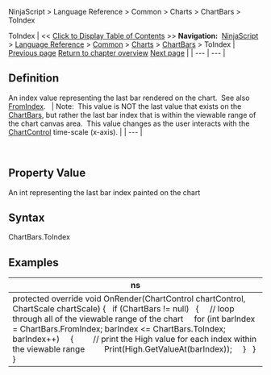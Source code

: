 ﻿
NinjaScript > Language Reference > Common > Charts > ChartBars > ToIndex

ToIndex
| << [Click to Display Table of Contents](chartbars_toindex.md) >> **Navigation:**     [NinjaScript](ninjascript.md) > [Language Reference](language_reference_wip.md) > [Common](common.md) > [Charts](chart.md) > [ChartBars](chartbars.md) > ToIndex | [Previous page](chartbars_tochartstring().md) [Return to chapter overview](chartbars.md) [Next page](chartcontrol.md) |
| --- | --- |
## Definition
An index value representing the last bar rendered on the chart.  See also [FromIndex](chartbars_fromindex.md).
 
| Note:  This value is NOT the last value that exists on the [ChartBars](chartbars.md), but rather the last bar index that is within the viewable range of the chart canvas area.  This value changes as the user interacts with the [ChartControl](chartcontrol.md) time-scale (x-axis). |
| --- |

 
## 
## Property Value
An int representing the last bar index painted on the chart
 
## Syntax
ChartBars.ToIndex
## 
## Examples
| ns |
| --- |
| protected override void OnRender(ChartControl chartControl, ChartScale chartScale) {    if (ChartBars != null)    {      // loop through all of the viewable range of the chart      for (int barIndex = ChartBars.FromIndex; barIndex <= ChartBars.ToIndex; barIndex++)      {          // print the High value for each index within the viewable range          Print(High.GetValueAt(barIndex));      }    } } |
